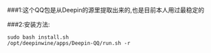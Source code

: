 ###1:这个QQ包是从Deepin的源里提取出来的,也是目前本人用过最稳定的

###2:安装方法:
```
sudo bash install.sh
/opt/deepinwine/apps/Deepin-QQ/run.sh -r
```
